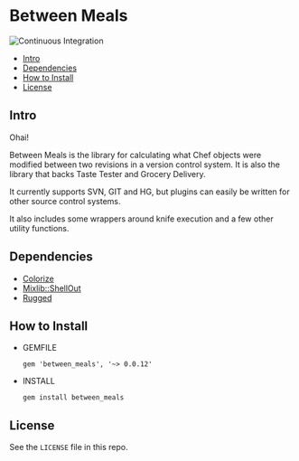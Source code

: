 # Between Meals

![Continuous Integration](https://github.com/facebook/between-meals/workflows/Continuous%20Integration/badge.svg?event=push)

- [Intro](#Intro)
- [Dependencies](#Dependencies)
- [How to Install](#Intro)
- [License](#License)
  

<a id="Intro"></a>
## Intro
Ohai!

Between Meals is the library for calculating what Chef objects were modified
between two revisions in a version control system. It is also the library
that backs Taste Tester and Grocery Delivery.

It currently supports SVN, GIT and HG, but plugins can easily be written for
other source control systems.

It also includes some wrappers around knife execution and a few other utility
functions.

<a id="Dependencies"></a>
## Dependencies

* [Colorize](https://github.com/fazibear/colorize)
* [Mixlib::ShellOut](https://github.com/chef/mixlib-shellout)
* [Rugged](https://github.com/libgit2/rugged)

<a id="Install"></a>
## How to Install

* GEMFILE
  ```
  gem 'between_meals', '~> 0.0.12'
  ```
* INSTALL
  ```
  gem install between_meals
  ```
<a id="License"></a>
## License

See the `LICENSE` file in this repo.

